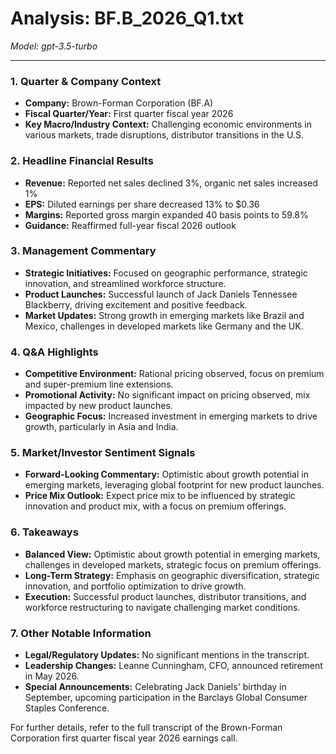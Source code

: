 # Analysis: BF.B_2026_Q1.txt

*Model: gpt-3.5-turbo*

---

### 1. Quarter & Company Context
- **Company:** Brown-Forman Corporation (BF.A)
- **Fiscal Quarter/Year:** First quarter fiscal year 2026
- **Key Macro/Industry Context:** Challenging economic environments in various markets, trade disruptions, distributor transitions in the U.S.

### 2. Headline Financial Results
- **Revenue:** Reported net sales declined 3%, organic net sales increased 1%
- **EPS:** Diluted earnings per share decreased 13% to $0.36
- **Margins:** Reported gross margin expanded 40 basis points to 59.8%
- **Guidance:** Reaffirmed full-year fiscal 2026 outlook

### 3. Management Commentary
- **Strategic Initiatives:** Focused on geographic performance, strategic innovation, and streamlined workforce structure.
- **Product Launches:** Successful launch of Jack Daniels Tennessee Blackberry, driving excitement and positive feedback.
- **Market Updates:** Strong growth in emerging markets like Brazil and Mexico, challenges in developed markets like Germany and the UK.

### 4. Q&A Highlights
- **Competitive Environment:** Rational pricing observed, focus on premium and super-premium line extensions.
- **Promotional Activity:** No significant impact on pricing observed, mix impacted by new product launches.
- **Geographic Focus:** Increased investment in emerging markets to drive growth, particularly in Asia and India.

### 5. Market/Investor Sentiment Signals
- **Forward-Looking Commentary:** Optimistic about growth potential in emerging markets, leveraging global footprint for new product launches.
- **Price Mix Outlook:** Expect price mix to be influenced by strategic innovation and product mix, with a focus on premium offerings.

### 6. Takeaways
- **Balanced View:** Optimistic about growth potential in emerging markets, challenges in developed markets, strategic focus on premium offerings.
- **Long-Term Strategy:** Emphasis on geographic diversification, strategic innovation, and portfolio optimization to drive growth.
- **Execution:** Successful product launches, distributor transitions, and workforce restructuring to navigate challenging market conditions.

### 7. Other Notable Information
- **Legal/Regulatory Updates:** No significant mentions in the transcript.
- **Leadership Changes:** Leanne Cunningham, CFO, announced retirement in May 2026.
- **Special Announcements:** Celebrating Jack Daniels' birthday in September, upcoming participation in the Barclays Global Consumer Staples Conference.

For further details, refer to the full transcript of the Brown-Forman Corporation first quarter fiscal year 2026 earnings call.
